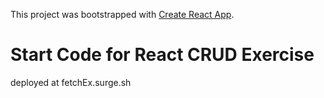 This project was bootstrapped with [Create React App](https://github.com/facebook/create-react-app).

# Start Code for React CRUD Exercise


deployed at fetchEx.surge.sh
